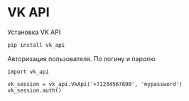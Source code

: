# VK API
Установка VK API
```Bash
pip install vk_api
```
Авторизация пользователя.
По логину и паролю
```
import vk_api

vk_session = vk_api.VkApi('+71234567890', 'mypassword')
vk_session.auth()
```
